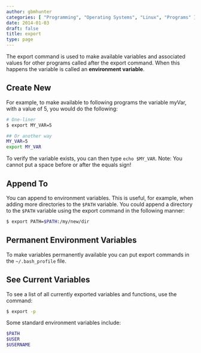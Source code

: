 ```yaml
---
author: gbmhunter
categories: [ "Programming", "Operating Systems", "Linux", "Programs" ]
date: 2014-01-03
draft: false
title: export
type: page
---
```


The export command is used to make available variables and associated values for other programs called after the export command. When this happens the variable is called an **environment variable**.

## Create New

For example, to make available to following programs the variable myVar, with a value of 5, you would do the following:

```sh    
# One-liner
$ export MY_VAR=5

## Or another way
MY_VAR=5
export MY_VAR
```

To verify the variable exists, you can then type `echo $MY_VAR`. Note: You cannot put a space before or after the equals sign!

## Append To

You can append to environment variables. This is useful, for example, when adding more directories to the `$PATH` variable. You could append a directory to the `$PATH` variable using the export command in the following manner:

```sh    
$ export PATH=$PATH:/my/new/dir
```

##  Permanent Environment Variables

To make variables permanently available you can put export commands in the `~/.bash_profile` file.

## See Current Variables

To see a list of all currently exported variables and functions, use the command:

```sh    
$ export -p
```

Some standard environment variables include:

```sh
$PATH
$USER
$USERNAME
```